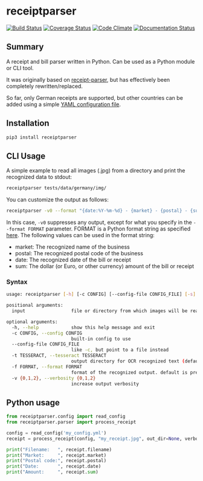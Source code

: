 # receiptparser

[![Build Status](https://travis-ci.org/knipknap/receiptparser.svg?branch=master)](https://travis-ci.org/knipknap/receiptparser)
[![Coverage Status](https://coveralls.io/repos/github/knipknap/receiptparser/badge.svg?branch=master)](https://coveralls.io/github/knipknap/receiptparser?branch=master)
[![Code Climate](https://lima.codeclimate.com/github/knipknap/receiptparser/badges/gpa.svg)](https://lima.codeclimate.com/github/knipknap/receiptparser)
[![Documentation Status](https://readthedocs.org/projects/receiptparser/badge/?version=latest)](http://receiptparser.readthedocs.io/en/latest/?badge=latest)

## Summary

A receipt and bill parser written in Python.
Can be used as a Python module or CLI tool.

It was originally based on [receipt-parser](https://github.com/mre/receipt-parser),
but has effectively been completely rewritten/replaced.

So far, only German receipts are supported, but other countries can
be added using a simple [YAML configuration file](receiptparser/data/configs/germany.yml).

## Installation

```bash
pip3 install receiptparser
```

## CLI Usage

A simple example to read all images (.jpg) from a directory and print the recognized data
to stdout:

```bash
receiptparser tests/data/germany/img/
```

You can customize the output as follows:

```bash
receiptparser -v0 --format "{date:%Y-%m-%d} - {market} - {postal} - {sum}.jpg" tests/data/germany/img/
```

In this case, `-v0` suppresses any output, except for what you specify in the `--format FORMAT`
parameter. FORMAT is a Python format string as specified [here](https://docs.python.org/3.4/library/string.html#format-string-syntax).
The following values can be used in the format string:

- market: The recognized name of the business
- postal: The recognized postal code of the business
- date: The recognized date of the bill or receipt
- sum: The dollar (or Euro, or other currency) amount of the bill or receipt

### Syntax

```bash
usage: receiptparser [-h] [-c CONFIG] [--config-file CONFIG_FILE] [-s] [-t TESSERACT] [-f FORMAT] [-v {0,1,2}] input

positional arguments:
  input                 file or directory from which images will be read

optional arguments:
  -h, --help            show this help message and exit
  -c CONFIG, --config CONFIG
                        built-in config to use
  --config-file CONFIG_FILE
                        like -c, but point to a file instead
  -t TESSERACT, --tesseract TESSERACT
                        output directory for OCR recognized text (default is to discard)
  -f FORMAT, --format FORMAT
                        format of the recognized output. default is pretty-printing
  -v {0,1,2}, --verbosity {0,1,2}
                        increase output verbosity
```

## Python usage

```python
from receiptparser.config import read_config
from receiptparser.parser import process_receipt

config = read_config('my_config.yml')
receipt = process_receipt(config, "my_receipt.jpg", out_dir=None, verbosity=0)

print("Filename:   ", receipt.filename)
print("Market:     ", receipt.market)
print("Postal code:", receipt.postal)
print("Date:       ", receipt.date)
print("Amount:     ", receipt.sum)
```
